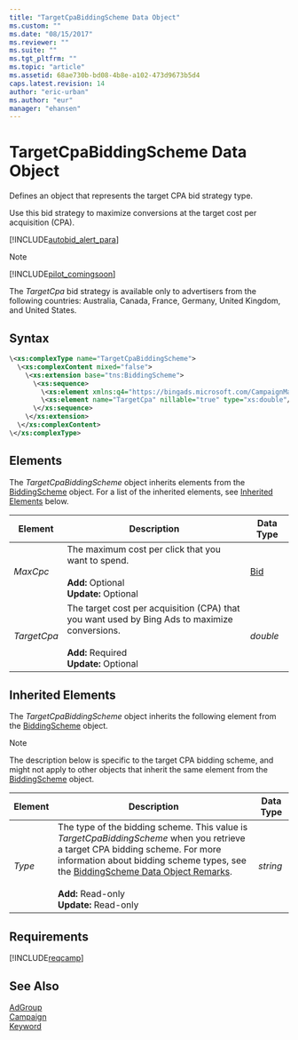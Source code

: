 ```yaml
---
title: "TargetCpaBiddingScheme Data Object"
ms.custom: ""
ms.date: "08/15/2017"
ms.reviewer: ""
ms.suite: ""
ms.tgt_pltfrm: ""
ms.topic: "article"
ms.assetid: 68ae730b-bd08-4b8e-a102-473d9673b5d4
caps.latest.revision: 14
author: "eric-urban"
ms.author: "eur"
manager: "ehansen"
---
```

# TargetCpaBiddingScheme Data Object
Defines an object that represents the target CPA bid strategy type.

Use this bid strategy to maximize conversions at the target cost per acquisition (CPA).

[!INCLUDE[autobid_alert_para](../campaign-api/includes/autobid-alert-para.md)]

> [!NOTE]
> [!INCLUDE[pilot_comingsoon](../campaign-api/includes/pilot-comingsoon.md)]
> 
> The *TargetCpa* bid strategy is available only to advertisers from the following countries: Australia, Canada, France, Germany, United Kingdom, and United States.

## Syntax

```xml
\<xs:complexType name="TargetCpaBiddingScheme">
  \<xs:complexContent mixed="false">
    \<xs:extension base="tns:BiddingScheme">
      \<xs:sequence>
        \<xs:element xmlns:q4="https://bingads.microsoft.com/CampaignManagement/v11" minOccurs="0" name="MaxCpc" nillable="true" type="q4:Bid"/>
        \<xs:element name="TargetCpa" nillable="true" type="xs:double"/>
      \</xs:sequence>
    \</xs:extension>
  \</xs:complexContent>
\</xs:complexType>
```

## <a name="Elements"></a>Elements
The *TargetCpaBiddingScheme* object inherits elements from the [BiddingScheme](../campaign-api/biddingscheme-data-object.md) object. For a list of the inherited elements, see [Inherited Elements](#InheritedElements) below.

|Element|Description|Data Type|
|-----------|---------------|-------------|
|*MaxCpc*|The maximum cost per click that you want to spend.<br/><br/>**Add:** Optional<br/>**Update:** Optional|[Bid](../campaign-api/bid-data-object.md)|
|*TargetCpa*|The target cost per acquisition (CPA) that you want used by Bing Ads to maximize conversions.<br/><br/>**Add:** Required<br/>**Update:** Optional|*double*|

## <a name="InheritedElements"></a>Inherited Elements
The *TargetCpaBiddingScheme* object inherits the following element from the [BiddingScheme](../campaign-api/biddingscheme-data-object.md) object. 

> [!NOTE]
> The description below is specific to the target CPA bidding scheme, and might not apply to other objects that inherit the same element from the [BiddingScheme](../campaign-api/biddingscheme-data-object.md) object.

|Element|Description|Data Type|
|-----------|---------------|-------------|
|*Type*|The type of the bidding scheme. This value is *TargetCpaBiddingScheme* when you retrieve a target CPA bidding scheme. For more information about bidding scheme types, see the [BiddingScheme Data Object Remarks](../campaign-api/biddingscheme-data-object.md#remarks).<br/><br/>**Add:** Read-only<br/>**Update:** Read-only|*string*|


## Requirements
[!INCLUDE[reqcamp](../campaign-api/includes/reqcamp.md)]
## See Also
[AdGroup](../campaign-api/adgroup-data-object.md)  
[Campaign](../campaign-api/campaign-data-object.md)  
[Keyword](../campaign-api/keyword-data-object.md)  
